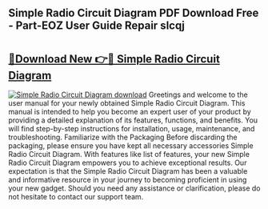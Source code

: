 ## Simple Radio Circuit Diagram PDF Download Free - Part-EOZ User Guide Repair slcqj

# <h2><a href="http://dfie0v.blite.top/?on=Simple+Radio+Circuit+Diagram">🔗Download New 👉🔴 Simple Radio Circuit Diagram</a></h2>

[![Simple Radio Circuit Diagram download](https://i.imgur.com/lujVjoI.png)](http://dfie0v.blite.top/?on=Simple+Radio+Circuit+Diagram)
Greetings and welcome to the user manual for your newly obtained Simple Radio Circuit Diagram. This manual is intended to help you become an expert user of your product by providing a detailed explanation of its features, functions, and benefits. You will find step-by-step instructions for installation, usage, maintenance, and troubleshooting. Familiarize with the Packaging Before discarding the packaging, please ensure you have kept all necessary accessories Simple Radio Circuit Diagram. With features like list of features, your new Simple Radio Circuit Diagram empowers you to achieve exceptional results. Our expectation is that the Simple Radio Circuit Diagram has been a valuable and informative resource in your journey to becoming proficient in using your new gadget. Should you need any assistance or clarification, please do not hesitate to contact our support team.
